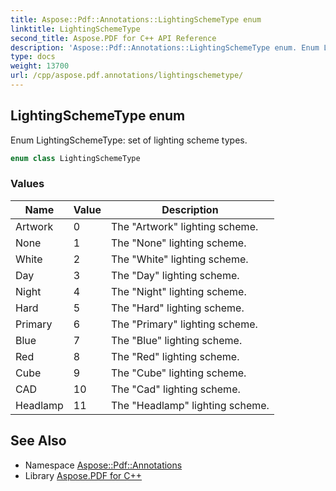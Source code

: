 ```yaml
---
title: Aspose::Pdf::Annotations::LightingSchemeType enum
linktitle: LightingSchemeType
second_title: Aspose.PDF for C++ API Reference
description: 'Aspose::Pdf::Annotations::LightingSchemeType enum. Enum LightingSchemeType: set of lighting scheme types in C++.'
type: docs
weight: 13700
url: /cpp/aspose.pdf.annotations/lightingschemetype/
---
```

## LightingSchemeType enum


Enum LightingSchemeType: set of lighting scheme types.

```cpp
enum class LightingSchemeType
```

### Values

| Name | Value | Description |
| --- | --- | --- |
| Artwork | 0 | The "Artwork" lighting scheme. |
| None | 1 | The "None" lighting scheme. |
| White | 2 | The "White" lighting scheme. |
| Day | 3 | The "Day" lighting scheme. |
| Night | 4 | The "Night" lighting scheme. |
| Hard | 5 | The "Hard" lighting scheme. |
| Primary | 6 | The "Primary" lighting scheme. |
| Blue | 7 | The "Blue" lighting scheme. |
| Red | 8 | The "Red" lighting scheme. |
| Cube | 9 | The "Cube" lighting scheme. |
| CAD | 10 | The "Cad" lighting scheme. |
| Headlamp | 11 | The "Headlamp" lighting scheme. |

## See Also

* Namespace [Aspose::Pdf::Annotations](../)
* Library [Aspose.PDF for C++](../../)
